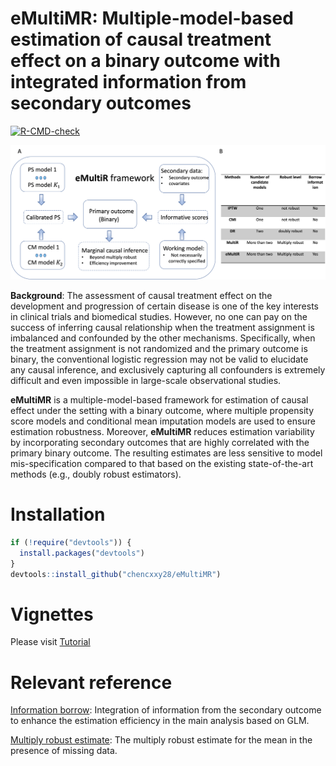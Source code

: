# eMultiMR: Multiple-model-based estimation of causal treatment effect on a binary outcome with integrated information from secondary outcomes
  <!-- badges: start -->
  [![R-CMD-check](https://github.com/chencxxy28/eMultiR/workflows/R-CMD-check/badge.svg)](https://github.com/chencxxy28/eMultiMR/actions)
  <!-- badges: end -->

![](man/figures/workflow.png)

**Background**: The assessment of causal treatment effect on the development and progression of certain disease is one of the key interests in clinical trials and biomedical studies. However, no one can pay on the success of inferring causal relationship when the treatment assignment is imbalanced and confounded by the other mechanisms. Specifically, when the treatment assignment is not randomized and the primary outcome is binary, the conventional logistic regression may not be valid to elucidate any causal inference, and exclusively capturing all confounders is extremely difficult and even impossible in large-scale observational studies. 

**eMultiMR** is a multiple-model-based framework for estimation of causal effect under the setting with a binary outcome, where multiple propensity score models and conditional mean imputation models are used to ensure estimation robustness. Moreover, **eMultiMR** reduces estimation variability by incorporating secondary outcomes that are highly correlated with the primary binary outcome. The resulting estimates are less sensitive to model mis-specification compared to that based on the existing state-of-the-art methods (e.g., doubly robust estimators).

# Installation

``` r
if (!require("devtools")) {
  install.packages("devtools")
}
devtools::install_github("chencxxy28/eMultiMR")
```

# Vignettes

Please visit [Tutorial](https://chencxxy28.github.io/eMultiMR/articles/NAME-OF-VIGNETTE.html)

# Relevant reference
[Information borrow](https://onlinelibrary.wiley.com/doi/abs/10.1002/sim.9252): Integration of information from the secondary outcome to enhance the estimation efficiency in the main analysis based on GLM.

[Multiply robust estimate](https://academic.oup.com/biomet/article-abstract/100/2/417/202879): The multiply robust estimate for the mean in the presence of missing data. 

